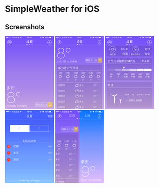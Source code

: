 SimpleWeather for iOS
===

Screenshots
---

<img src=Screenshots/IMG_01.PNG width=160 height=240>
<img src=Screenshots/IMG_02.PNG width=160 height=240>
<img src=Screenshots/IMG_03.PNG width=160 height=240>
<img src=Screenshots/IMG_04.PNG width=160 height=240>
<img src=Screenshots/IMG_05.PNG width=160 height=240>
